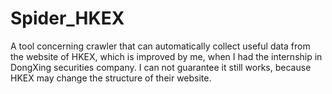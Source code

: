 # Spider_HKEX
A tool concerning crawler that can automatically collect useful data from the website of HKEX, which is improved by me, when I had the internship in DongXing securities company.
I can not guarantee it still works, because HKEX may change the structure of their website.
